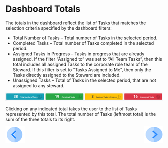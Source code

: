 # Dashboard Totals

The totals in the dashboard reflect the list of Tasks that matches the selection criteria specified by the dashboard filters: 

- Total Number of Tasks – Total number of Tasks in the selected period. 
- Completed Tasks – Total number of Tasks completed in the selected period.
- Assigned Tasks in Progress – Tasks in progress that are already assigned. If the filter “Assigned to” was set to “All Team Tasks”, then this total includes all assigned Tasks to the corporate role team of the Steward. If this filter is set to “Tasks Assigned to Me”, then only the Tasks directly assigned to the Steward are included.
- Unassigned Tasks – Total of Tasks in the selected period, that are not assigned to any steward.

 ![image](/articles/DPM/images/Figure_42_Steward_Dashboard_Totals.png)


Clicking on any indicated total takes the user to the list of Tasks represented by this total. 
The total number of Tasks (leftmost total) is the sum of the three totals to its right.



[![Previous](/articles/DPM/images/Previous.png)](/articles/DPM/05_Steward_User_Interface/03_Steward_User_Interface_Filters.md)[<img align="right" width="60" height="54" src="/articles/DPM/images/Next.png">](/articles/DPM/05_Steward_User_Interface/05_Steward_User_Interface_Graphs.md)
